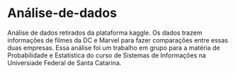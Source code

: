 # Análise-de-dados
Análise de dados retirados da plataforma kaggle. Os dados trazem informações de filmes da DC e Marvel para fazer comparações entre essas duas empresas.
Essa análise foi um trabalho em grupo para a matéria de Probabilidade e Estatística do curso de Sistemas de Informações na Universiade Federal de Santa Catarina.
